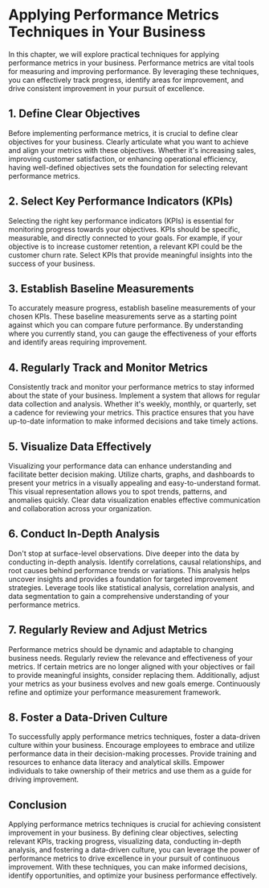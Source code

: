 # Applying Performance Metrics Techniques in Your Business

In this chapter, we will explore practical techniques for applying performance metrics in your business. Performance metrics are vital tools for measuring and improving performance. By leveraging these techniques, you can effectively track progress, identify areas for improvement, and drive consistent improvement in your pursuit of excellence.

## 1\. Define Clear Objectives

Before implementing performance metrics, it is crucial to define clear objectives for your business. Clearly articulate what you want to achieve and align your metrics with these objectives. Whether it's increasing sales, improving customer satisfaction, or enhancing operational efficiency, having well-defined objectives sets the foundation for selecting relevant performance metrics.

## 2\. Select Key Performance Indicators (KPIs)

Selecting the right key performance indicators (KPIs) is essential for monitoring progress towards your objectives. KPIs should be specific, measurable, and directly connected to your goals. For example, if your objective is to increase customer retention, a relevant KPI could be the customer churn rate. Select KPIs that provide meaningful insights into the success of your business.

## 3\. Establish Baseline Measurements

To accurately measure progress, establish baseline measurements of your chosen KPIs. These baseline measurements serve as a starting point against which you can compare future performance. By understanding where you currently stand, you can gauge the effectiveness of your efforts and identify areas requiring improvement.

## 4\. Regularly Track and Monitor Metrics

Consistently track and monitor your performance metrics to stay informed about the state of your business. Implement a system that allows for regular data collection and analysis. Whether it's weekly, monthly, or quarterly, set a cadence for reviewing your metrics. This practice ensures that you have up-to-date information to make informed decisions and take timely actions.

## 5\. Visualize Data Effectively

Visualizing your performance data can enhance understanding and facilitate better decision making. Utilize charts, graphs, and dashboards to present your metrics in a visually appealing and easy-to-understand format. This visual representation allows you to spot trends, patterns, and anomalies quickly. Clear data visualization enables effective communication and collaboration across your organization.

## 6\. Conduct In-Depth Analysis

Don't stop at surface-level observations. Dive deeper into the data by conducting in-depth analysis. Identify correlations, causal relationships, and root causes behind performance trends or variations. This analysis helps uncover insights and provides a foundation for targeted improvement strategies. Leverage tools like statistical analysis, correlation analysis, and data segmentation to gain a comprehensive understanding of your performance metrics.

## 7\. Regularly Review and Adjust Metrics

Performance metrics should be dynamic and adaptable to changing business needs. Regularly review the relevance and effectiveness of your metrics. If certain metrics are no longer aligned with your objectives or fail to provide meaningful insights, consider replacing them. Additionally, adjust your metrics as your business evolves and new goals emerge. Continuously refine and optimize your performance measurement framework.

## 8\. Foster a Data-Driven Culture

To successfully apply performance metrics techniques, foster a data-driven culture within your business. Encourage employees to embrace and utilize performance data in their decision-making processes. Provide training and resources to enhance data literacy and analytical skills. Empower individuals to take ownership of their metrics and use them as a guide for driving improvement.

## Conclusion

Applying performance metrics techniques is crucial for achieving consistent improvement in your business. By defining clear objectives, selecting relevant KPIs, tracking progress, visualizing data, conducting in-depth analysis, and fostering a data-driven culture, you can leverage the power of performance metrics to drive excellence in your pursuit of continuous improvement. With these techniques, you can make informed decisions, identify opportunities, and optimize your business performance effectively.
